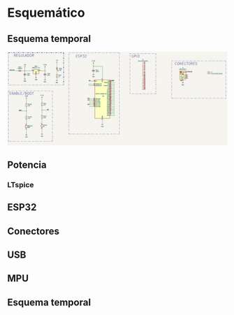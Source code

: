 # Esquemático

## Esquema temporal

![](https://github.com/edcorreamo/Mocap/blob/main/imagenes/EsquematicoTempo.JPG "width=100")

## Potencia
### LTspice

## ESP32

## Conectores

## USB

## MPU

## Esquema temporal
